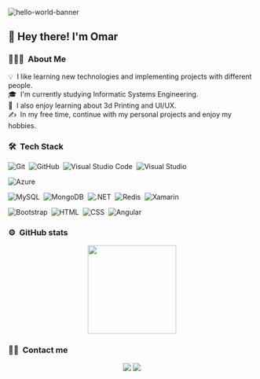 ![hello-world-banner](https://user-images.githubusercontent.com/20864934/112645749-933b4000-8e25-11eb-8fc6-5c57c5e6e1ba.jpg)

<h2>👋 Hey there! I'm Omar</h2>

### 👨🏻‍💻 &nbsp;About Me

💡 &nbsp;I like learning new technologies and implementing projects with different people.\
🎓 &nbsp;I'm currently studying Informatic Systems Engineering.\
🌱 &nbsp;I also enjoy learning about 3d Printing and UI/UX.\
✍️ &nbsp;In my free time, continue with my personal projects and enjoy my hobbies.

### 🛠 &nbsp;Tech Stack

![Git](https://img.shields.io/badge/-Git-05122A?style=flat&logo=git)&nbsp;
![GitHub](https://img.shields.io/badge/-GitHub-05122A?style=flat&logo=github)&nbsp;
![Visual Studio Code](https://img.shields.io/badge/-Visual%20Studio%20Code-05122A?style=flat&logo=visual-studio-code&logoColor=007ACC)&nbsp;
![Visual Studio](https://img.shields.io/badge/-Visual%20Studio-05122A?style=flat&logo=visual-studio&logoColor=007ACC)&nbsp;

![Azure](https://img.shields.io/badge/-Microsoft%20Azure-05122A?style=flat&logo=microsoft-azure)&nbsp;

![MySQL](https://img.shields.io/badge/-MySQL-05122A?style=flat&logo=mysql)&nbsp;
![MongoDB](https://img.shields.io/badge/-MongoDB-05122A?style=flat&logo=mongodb)&nbsp;
![.NET](https://img.shields.io/badge/-.NET-05122A?style=flat&logo=.net)&nbsp;
![Redis](https://img.shields.io/badge/-Redis-05122A?style=flat&logo=redis)&nbsp;
![Xamarin](https://img.shields.io/badge/-Xamarin-05122A?style=flat&logo=xamarin)&nbsp;

![Bootstrap](https://img.shields.io/badge/-Bootstrap-05122A?style=flat&logo=bootstrap&logoColor=563D7C)&nbsp;
![HTML](https://img.shields.io/badge/-HTML-05122A?style=flat&logo=HTML5)&nbsp;
![CSS](https://img.shields.io/badge/-CSS-05122A?style=flat&logo=CSS3&logoColor=1572B6)&nbsp;
![Angular](https://img.shields.io/badge/-Angular-05122A?style=flat&logo=Angular)&nbsp;


### ⚙️ &nbsp;GitHub stats

<p align="center">
<a href="https://github.com/MartinSob">
  <img height="180em" src="https://github-readme-stats-eight-theta.vercel.app/api/top-langs/?username=OEMusmanno&layout=compact&langs_count=8&theme=darcula"/>
</a>
</p>


### 🤝🏻 &nbsp;Contact me

<p align="center">
<a href="https://www.linkedin.com/in/omar-ezequiel-musmanno/"><img src="https://img.shields.io/badge/-Omar%20Ezequiel%20Musmanno-0077B5?style=flat&logo=Linkedin&logoColor=white"/></a>
<a href="mailto:ezequiel@musmanno.com.ar"><img src="https://img.shields.io/badge/-ezequiel@musmanno.com.ar-D14836?style=flat&logo=Gmail&logoColor=white"/></a>
</p>
